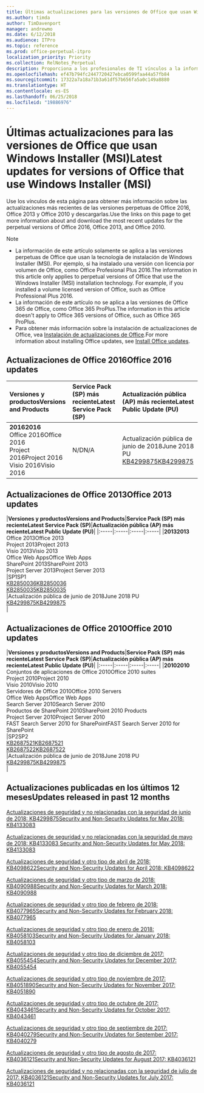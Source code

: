 ```yaml
---
title: Últimas actualizaciones para las versiones de Office que usan Windows Installer (MSI)
ms.author: timda
author: TimDavenport
manager: andrewmo
ms.date: 6/12/2018
ms.audience: ITPro
ms.topic: reference
ms.prod: office-perpetual-itpro
localization_priority: Priority
ms.collection: RelNotes_Perpetual
description: Proporciona a los profesionales de TI vínculos a la información de las últimas actualizaciones de las versiones perpetuas de Office 2016, Office 2013 y Office 2010.
ms.openlocfilehash: ef47b794fc2447720427ebca0599faa44a57fb84
ms.sourcegitcommit: 17322a7a18a71b3a61df57b656fa5a0c149a8880
ms.translationtype: HT
ms.contentlocale: es-ES
ms.lasthandoff: 06/25/2018
ms.locfileid: "19886976"
---
```

# <a name="latest-updates-for-versions-of-office-that-use-windows-installer-msi"></a><span data-ttu-id="5466a-103">Últimas actualizaciones para las versiones de Office que usan Windows Installer (MSI)</span><span class="sxs-lookup"><span data-stu-id="5466a-103">Latest updates for versions of Office that use Windows Installer (MSI)</span></span>

<span data-ttu-id="5466a-104">Use los vínculos de esta página para obtener más información sobre las actualizaciones más recientes de las versiones perpetuas de Office 2016, Office 2013 y Office 2010 y descargarlas.</span><span class="sxs-lookup"><span data-stu-id="5466a-104">Use the links on this page to get more information about and download the most recent updates for the perpetual versions of Office 2016, Office 2013, and Office 2010.</span></span>
  
 
> [!NOTE]
> - <span data-ttu-id="5466a-p101">La información de este artículo solamente se aplica a las versiones perpetuas de Office que usan la tecnología de instalación de Windows Installer (MSI). Por ejemplo, si ha instalado una versión con licencia por volumen de Office, como Office Profesional Plus 2016.</span><span class="sxs-lookup"><span data-stu-id="5466a-p101">The information in this article only applies to perpetual versions of Office that use the Windows Installer (MSI) installation technology. For example, if you installed a volume licensed version of Office, such as Office Professional Plus 2016.</span></span>
> - <span data-ttu-id="5466a-107">La información de este artículo no se aplica a las versiones de Office 365 de Office, como Office 365 ProPlus.</span><span class="sxs-lookup"><span data-stu-id="5466a-107">The information in this article doesn't apply to Office 365 versions of Office, such as Office 365 ProPlus.</span></span>
> - <span data-ttu-id="5466a-108">Para obtener más información sobre la instalación de actualizaciones de Office, vea [Instalación de actualizaciones de Office](https://support.office.com/article/2ab296f3-7f03-43a2-8e50-46de917611c5).</span><span class="sxs-lookup"><span data-stu-id="5466a-108">For more information about installing Office updates, see [Install Office updates](https://support.office.com/article/2ab296f3-7f03-43a2-8e50-46de917611c5).</span></span> 


## <a name="office-2016-updates"></a><span data-ttu-id="5466a-109">Actualizaciones de Office 2016</span><span class="sxs-lookup"><span data-stu-id="5466a-109">Office 2016 updates</span></span>

|<span data-ttu-id="5466a-110">**Versiones y productos**</span><span class="sxs-lookup"><span data-stu-id="5466a-110">**Versions and Products**</span></span>|<span data-ttu-id="5466a-111">**Service Pack (SP) más reciente**</span><span class="sxs-lookup"><span data-stu-id="5466a-111">**Latest Service Pack (SP)**</span></span>|<span data-ttu-id="5466a-112">**Actualización pública (AP) más reciente**</span><span class="sxs-lookup"><span data-stu-id="5466a-112">**Latest Public Update (PU)**</span></span>|
|:-----|:-----|:-----|
|<span data-ttu-id="5466a-113">**2016**</span><span class="sxs-lookup"><span data-stu-id="5466a-113">**2016**</span></span> <br/> <span data-ttu-id="5466a-114">Office 2016</span><span class="sxs-lookup"><span data-stu-id="5466a-114">Office 2016</span></span>  <br/> <span data-ttu-id="5466a-115">Project 2016</span><span class="sxs-lookup"><span data-stu-id="5466a-115">Project 2016</span></span>  <br/> <span data-ttu-id="5466a-116">Visio 2016</span><span class="sxs-lookup"><span data-stu-id="5466a-116">Visio 2016</span></span>  <br/> |<span data-ttu-id="5466a-117">N/D</span><span class="sxs-lookup"><span data-stu-id="5466a-117">N/A</span></span>  <br/> |<span data-ttu-id="5466a-118">Actualización pública de junio de 2018</span><span class="sxs-lookup"><span data-stu-id="5466a-118">June 2018 PU</span></span>  <br/> [<span data-ttu-id="5466a-119">KB4299875</span><span class="sxs-lookup"><span data-stu-id="5466a-119">KB4299875</span></span>](https://support.microsoft.com/es-ES/help/4299875) <br/> |
   
## <a name="office-2013-updates"></a><span data-ttu-id="5466a-120">Actualizaciones de Office 2013</span><span class="sxs-lookup"><span data-stu-id="5466a-120">Office 2013 updates</span></span>

|<span data-ttu-id="5466a-121">**Versiones y productos**</span><span class="sxs-lookup"><span data-stu-id="5466a-121">**Versions and Products**</span></span>|<span data-ttu-id="5466a-122">**Service Pack (SP) más reciente**</span><span class="sxs-lookup"><span data-stu-id="5466a-122">**Latest Service Pack (SP)**</span></span>|<span data-ttu-id="5466a-123">**Actualización pública (AP) más reciente**</span><span class="sxs-lookup"><span data-stu-id="5466a-123">**Latest Public Update (PU)**</span></span>|
|:-----|:-----|:-----|:-----|
|<span data-ttu-id="5466a-124">**2013**</span><span class="sxs-lookup"><span data-stu-id="5466a-124">**2013**</span></span> <br/> <span data-ttu-id="5466a-125">Office 2013</span><span class="sxs-lookup"><span data-stu-id="5466a-125">Office 2013</span></span>  <br/> <span data-ttu-id="5466a-126">Project 2013</span><span class="sxs-lookup"><span data-stu-id="5466a-126">Project 2013</span></span>  <br/> <span data-ttu-id="5466a-127">Visio 2013</span><span class="sxs-lookup"><span data-stu-id="5466a-127">Visio 2013</span></span>  <br/> <span data-ttu-id="5466a-128">Office Web Apps</span><span class="sxs-lookup"><span data-stu-id="5466a-128">Office Web Apps</span></span>  <br/> <span data-ttu-id="5466a-129">SharePoint 2013</span><span class="sxs-lookup"><span data-stu-id="5466a-129">SharePoint 2013</span></span>  <br/> <span data-ttu-id="5466a-130">Project Server 2013</span><span class="sxs-lookup"><span data-stu-id="5466a-130">Project Server 2013</span></span>  <br/> |<span data-ttu-id="5466a-131">SP1</span><span class="sxs-lookup"><span data-stu-id="5466a-131">SP1</span></span> <br/> [<span data-ttu-id="5466a-132">KB2850036</span><span class="sxs-lookup"><span data-stu-id="5466a-132">KB2850036</span></span>](https://support.microsoft.com/kb/2850036) <br/>[<span data-ttu-id="5466a-133">KB2850035</span><span class="sxs-lookup"><span data-stu-id="5466a-133">KB2850035</span></span>](https://support.microsoft.com/kb/2850035) <br/> |<span data-ttu-id="5466a-134">Actualización pública de junio de 2018</span><span class="sxs-lookup"><span data-stu-id="5466a-134">June 2018 PU</span></span>  <br/> [<span data-ttu-id="5466a-135">KB4299875</span><span class="sxs-lookup"><span data-stu-id="5466a-135">KB4299875</span></span>](https://support.microsoft.com/es-ES/help/4299875) <br/> |
   
## <a name="office-2010-updates"></a><span data-ttu-id="5466a-136">Actualizaciones de Office 2010</span><span class="sxs-lookup"><span data-stu-id="5466a-136">Office 2010 updates</span></span>

|<span data-ttu-id="5466a-137">**Versiones y productos**</span><span class="sxs-lookup"><span data-stu-id="5466a-137">**Versions and Products**</span></span>|<span data-ttu-id="5466a-138">**Service Pack (SP) más reciente**</span><span class="sxs-lookup"><span data-stu-id="5466a-138">**Latest Service Pack (SP)**</span></span>|<span data-ttu-id="5466a-139">**Actualización pública (AP) más reciente**</span><span class="sxs-lookup"><span data-stu-id="5466a-139">**Latest Public Update (PU)**</span></span>|
|:-----|:-----|:-----|:-----|
|<span data-ttu-id="5466a-140">**2010**</span><span class="sxs-lookup"><span data-stu-id="5466a-140">**2010**</span></span> <br/> <span data-ttu-id="5466a-141">Conjuntos de aplicaciones de Office 2010</span><span class="sxs-lookup"><span data-stu-id="5466a-141">Office 2010 suites</span></span>  <br/> <span data-ttu-id="5466a-142">Project 2010</span><span class="sxs-lookup"><span data-stu-id="5466a-142">Project 2010</span></span>  <br/> <span data-ttu-id="5466a-143">Visio 2010</span><span class="sxs-lookup"><span data-stu-id="5466a-143">Visio 2010</span></span>  <br/> <span data-ttu-id="5466a-144">Servidores de Office 2010</span><span class="sxs-lookup"><span data-stu-id="5466a-144">Office 2010 Servers</span></span>  <br/> <span data-ttu-id="5466a-145">Office Web Apps</span><span class="sxs-lookup"><span data-stu-id="5466a-145">Office Web Apps</span></span>  <br/> <span data-ttu-id="5466a-146">Search Server 2010</span><span class="sxs-lookup"><span data-stu-id="5466a-146">Search Server 2010</span></span>  <br/> <span data-ttu-id="5466a-147">Productos de SharePoint 2010</span><span class="sxs-lookup"><span data-stu-id="5466a-147">SharePoint 2010 Products</span></span>  <br/> <span data-ttu-id="5466a-148">Project Server 2010</span><span class="sxs-lookup"><span data-stu-id="5466a-148">Project Server 2010</span></span>  <br/> <span data-ttu-id="5466a-149">FAST Search Server 2010 for SharePoint</span><span class="sxs-lookup"><span data-stu-id="5466a-149">FAST Search Server 2010 for SharePoint</span></span>  <br/> |<span data-ttu-id="5466a-150">SP2</span><span class="sxs-lookup"><span data-stu-id="5466a-150">SP2</span></span> <br/>[<span data-ttu-id="5466a-151">KB2687521</span><span class="sxs-lookup"><span data-stu-id="5466a-151">KB2687521</span></span>](https://support.microsoft.com/kb/2687521) <br/> [<span data-ttu-id="5466a-152">KB2687522</span><span class="sxs-lookup"><span data-stu-id="5466a-152">KB2687522</span></span>](https://support.microsoft.com/kb/2687522) <br/> |<span data-ttu-id="5466a-153">Actualización pública de junio de 2018</span><span class="sxs-lookup"><span data-stu-id="5466a-153">June 2018 PU</span></span> <br/>[<span data-ttu-id="5466a-154">KB4299875</span><span class="sxs-lookup"><span data-stu-id="5466a-154">KB4299875</span></span>](https://support.microsoft.com/es-ES/help/4299875) <br/>|
   

   
## <a name="updates-released-in-past-12-months"></a><span data-ttu-id="5466a-155">Actualizaciones publicadas en los últimos 12 meses</span><span class="sxs-lookup"><span data-stu-id="5466a-155">Updates released in past 12 months</span></span>

[<span data-ttu-id="5466a-156">Actualizaciones de seguridad y no relacionadas con la seguridad de junio de 2018: KB4299875</span><span class="sxs-lookup"><span data-stu-id="5466a-156">Security and Non-Security Updates for May 2018: KB4133083 </span></span>](https://support.microsoft.com/help/4299875)  

[<span data-ttu-id="5466a-157">Actualizaciones de seguridad y no relacionadas con la seguridad de mayo de 2018: KB4133083 </span><span class="sxs-lookup"><span data-stu-id="5466a-157">Security and Non-Security Updates for May 2018: KB4133083 </span></span>](https://support.microsoft.com/es-ES/help/4133083)
  
[<span data-ttu-id="5466a-158">Actualizaciones de seguridad y otro tipo de abril de 2018: KB4098622</span><span class="sxs-lookup"><span data-stu-id="5466a-158">Security and Non-Security Updates for April 2018: KB4098622</span></span>](https://support.microsoft.com/es-ES/help/4098622) 
  
[<span data-ttu-id="5466a-159">Actualizaciones de seguridad y otro tipo de marzo de 2018: KB4090988</span><span class="sxs-lookup"><span data-stu-id="5466a-159">Security and Non-Security Updates for March 2018: KB4090988</span></span>](https://support.microsoft.com/es-ES/help/4090988)  
  
[<span data-ttu-id="5466a-160">Actualizaciones de seguridad y otro tipo de febrero de 2018: KB4077965</span><span class="sxs-lookup"><span data-stu-id="5466a-160">Security and Non-Security Updates for February 2018: KB4077965</span></span>](https://support.microsoft.com/help/4077965)  
  
[<span data-ttu-id="5466a-161">Actualizaciones de seguridad y otro tipo de enero de 2018: KB4058103</span><span class="sxs-lookup"><span data-stu-id="5466a-161">Security and Non-Security Updates for January 2018: KB4058103</span></span>](https://support.microsoft.com/help/4058103)   
  
[<span data-ttu-id="5466a-162">Actualizaciones de seguridad y otro tipo de diciembre de 2017: KB4055454</span><span class="sxs-lookup"><span data-stu-id="5466a-162">Security and Non-Security Updates for December 2017: KB4055454</span></span>](https://support.microsoft.com/help/4055454)   
  
[<span data-ttu-id="5466a-163">Actualizaciones de seguridad y otro tipo de noviembre de 2017: KB4051890</span><span class="sxs-lookup"><span data-stu-id="5466a-163">Security and Non-Security Updates for November 2017: KB4051890</span></span>](https://support.microsoft.com/help/4051890)   
  
[<span data-ttu-id="5466a-164">Actualizaciones de seguridad y otro tipo de octubre de 2017: KB4043461</span><span class="sxs-lookup"><span data-stu-id="5466a-164">Security and Non-Security Updates for October 2017: KB4043461</span></span>](https://support.microsoft.com/help/4043461)   
  
[<span data-ttu-id="5466a-165">Actualizaciones de seguridad y otro tipo de septiembre de 2017: KB4040279</span><span class="sxs-lookup"><span data-stu-id="5466a-165">Security and Non-Security Updates for September 2017: KB4040279</span></span>](https://support.microsoft.com/help/4040279)   
  
[<span data-ttu-id="5466a-166">Actualizaciones de seguridad y otro tipo de agosto de 2017: KB4036121</span><span class="sxs-lookup"><span data-stu-id="5466a-166">Security and Non-Security Updates for August 2017: KB4036121</span></span>](https://support.microsoft.com/help/4036121)   
  
[<span data-ttu-id="5466a-167">Actualizaciones de seguridad y no relacionadas con la seguridad de julio de 2017: KB4036121</span><span class="sxs-lookup"><span data-stu-id="5466a-167">Security and Non-Security Updates for July 2017: KB4036121</span></span>](https://support.microsoft.com/help/4033107)   
   
  
